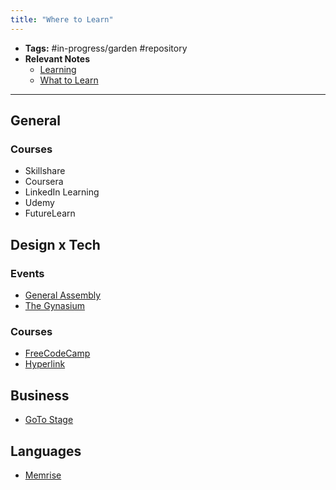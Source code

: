 ```yaml
---
title: "Where to Learn"
---
```


- **Tags:** #in-progress/garden #repository 
- **Relevant Notes**
	- [Learning](moc/learning-thinking-communicating.md)
	- [What to Learn](notes/perdev/ltc/what-to-learn.md)

---

## General
### Courses
- Skillshare
- Coursera
- LinkedIn Learning
- Udemy
- FutureLearn

## Design x Tech
### Events
- [General Assembly](https://generalassemb.ly/)
- [The Gynasium](https://thegymnasium.com/)
### Courses
- [FreeCodeCamp](https://www.freecodecamp.org/learn)
- [Hyperlink](https://hyperlink.academy/)

## Business
- [GoTo Stage](https://www.gotostage.com/)

## Languages
- [Memrise](https://www.memrise.com/)